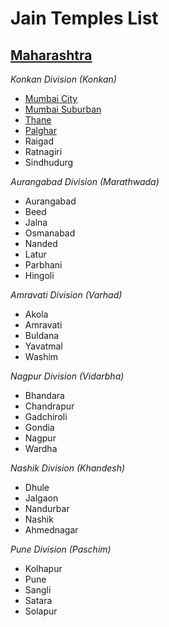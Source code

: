 # Jain Temples List

## [Maharashtra](/temples/mh)
_Konkan Division (Konkan)_
- [Mumbai City](/temples/mh/mumbai-city)
- [Mumbai Suburban](/temples/mh/mumbai-suburban)
- [Thane](/temples/mh/thane)
- [Palghar](/temples/mh/palghar)
- Raigad
- Ratnagiri
- Sindhudurg

_Aurangabad Division (Marathwada)_
- Aurangabad
- Beed
- Jalna
- Osmanabad
- Nanded
- Latur
- Parbhani
- Hingoli

_Amravati Division (Varhad)_
- Akola
- Amravati
- Buldana
- Yavatmal
- Washim

_Nagpur Division (Vidarbha)_
- Bhandara
- Chandrapur
- Gadchiroli
- Gondia
- Nagpur
- Wardha

_Nashik Division (Khandesh)_
- Dhule
- Jalgaon
- Nandurbar
- Nashik
- Ahmednagar

_Pune Division (Paschim)_
- Kolhapur
- Pune
- Sangli
- Satara
- Solapur